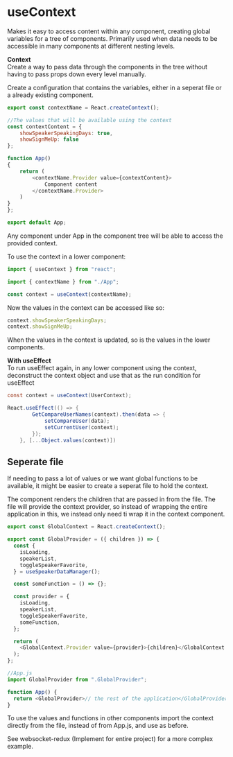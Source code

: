 # useContext

Makes it easy to access content within any component, creating global variables for a tree of components.
Primarily used when data needs to be accessible in many components at different nesting levels.

**Context**\
Create a way to pass data through the components in the tree without
having to pass props down every level manually.

Create a configuration that contains the variables, either in a seperat file or a already existing component.

```javascript
export const contextName = React.createContext();

//The values that will be available using the context
const contextContent = {
    showSpeakerSpeakingDays: true,
    showSignMeUp: false
};

function App()
{
    return (
        <contextName.Provider value={contextContent}>
            Component content
        </contextName.Provider>
    )
}
};

export default App;
```

Any component under App in the component tree will be able to access
the provided context.

To use the context in a lower component:

```javascript
import { useContext } from "react";

import { contextName } from "./App";

const context = useContext(contextName);
```

Now the values in the context can be accessed like so:

```javascript
context.showSpeakerSpeakingDays;
context.showSignMeUp;
```

When the values in the context is updated, so is the values in the
lower components.

**With useEffect**\
To run useEffect again, in any lower component using the context, deconstruct the context object
and use that as the run condition for useEffect

```C#
const context = useContext(UserContext);

React.useEffect(() => {
        GetCompareUserNames(context).then(data => {
            setCompareUser(data);
            setCurrentUser(context);
        });
    }, [...Object.values(context)])
```

## Seperate file

If needing to pass a lot of values or we want global functions to be available, it might be easier to create a seperat file to hold the context.

The component renders the children that are passed in from the file. The file will provide the context provider, so instead of wrapping the entire application in this, we instead only need ti wrap it in the context component.

```js
export const GlobalContext = React.createContext();

export const GlobalProvider = ({ children }) => {
  const {
    isLoading,
    speakerList,
    toggleSpeakerFavorite,
  } = useSpeakerDataManager();

  const someFunction = () => {};

  const provider = {
    isLoading,
    speakerList,
    toggleSpeakerFavorite,
    someFunction,
  };

  return (
    <GlobalContext.Provider value={provider}>{children}</GlobalContext.Provider>
  );
};

//App.js
import GlobalProvider from ".GlobalProvider";

function App() {
  return <GlobalProvider>// the rest of the application</GlobalProvider>;
}
```

To use the values and functions in other components import the context directly from the file, instead of from App.js, and use as before.

See websocket-redux (Implement for entire project) for a more complex example.
